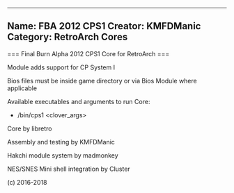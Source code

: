 -----------------------
Name: FBA 2012 CPS1 
Creator: KMFDManic
Category: RetroArch Cores
-----------------------
=== Final Burn Alpha 2012 CPS1 Core for RetroArch ===

Module adds support for CP System I

Bios files must be inside game directory or via Bios Module where applicable

Available executables and arguments to run Core:
- /bin/cps1 <rom> <clover_args>

Core by libretro

Assembly and testing by KMFDManic

Hakchi module system by madmonkey

NES/SNES Mini shell integration by Cluster

(c) 2016-2018
